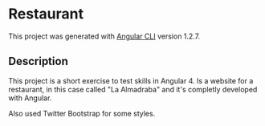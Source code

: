 # Restaurant

This project was generated with [Angular CLI](https://github.com/angular/angular-cli) version 1.2.7.

## Description

This project is a short exercise to test skills in Angular 4. Is a website for a restaurant, in this case called "La Almadraba" and it's completly developed with Angular. 

Also used Twitter Bootstrap for some styles.


